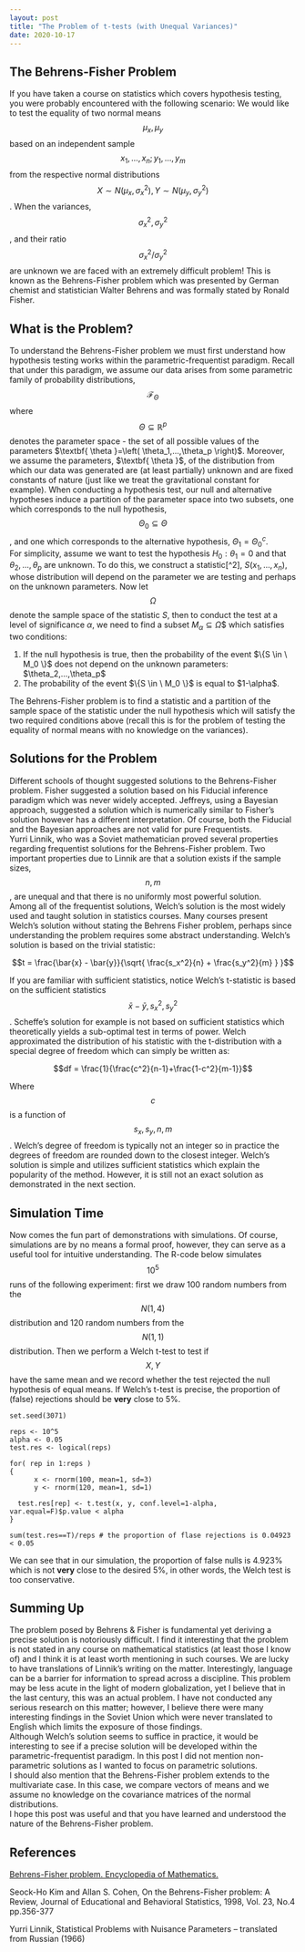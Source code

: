 ```yaml
---
layout: post
title: "The Problem of t-tests (with Unequal Variances)"
date: 2020-10-17
---
```


The Behrens-Fisher Problem
-------

If you have taken a course on statistics which covers hypothesis testing, you were probably encountered with the following scenario: We would like to test the equality of two normal means $$\mu_x, \mu_y$$ based on an independent sample $$x_1,…,x_n; y_1,…,y_m$$ from the respective normal distributions $$X \sim N(\mu_x,\sigma_x^2), Y \sim N(\mu_y, \sigma_y^2)$$. 
When the variances, $$\sigma_x^2, \sigma_y^2$$, and their ratio $$\sigma_x^2 / \sigma_y^2$$ are unknown we are faced with an extremely difficult problem! This is known as the Behrens-Fisher problem which was presented by German chemist and statistician Walter Behrens and was formally stated by Ronald Fisher.

What is the Problem?
---------------------

To understand the Behrens-Fisher problem we must first understand how hypothesis testing works within the parametric-frequentist paradigm. Recall that under this paradigm, we assume our data arises from some parametric family of probability distributions, $$\mathscr{F}_\Theta$$ where $$\Theta \subseteq \mathbb{R}^p$$ denotes the parameter space - the set of all possible values of the parameters $\textbf{ \theta }=\left( \theta_1,...,\theta_p \right)$. Moreover, we assume the parameters, $\textbf{ \theta }$, of the distribution from which our data was generated are (at least partially) unknown and are fixed constants of nature (just like we treat the gravitational constant for example). When conducting a hypothesis test, our null and alternative hypotheses induce a partition of the parameter space into two subsets, one which corresponds to the null hypothesis, $$\Theta_0 \subseteq \Theta$$, and one which corresponds to the alternative hypothesis, $\Theta_1= \Theta_0^c$.  
For simplicity, assume we want to test the hypothesis $H_0: \theta_1=0$ and that $\theta_2,...,\theta_p$ are unknown. To do this, we construct a statistic[^2], $S(x_1,…,x_n)$, whose distribution will depend on the parameter we are testing and perhaps on the unknown parameters. Now let $$\Omega$$ denote the sample space of the statistic $S$, then to conduct the test at a level of significance $\alpha$, we need to find a subset $M_\alpha \subseteq \Omega$$ which satisfies two conditions:
<ol>
<li> If the null hypothesis is true, then the probability of the event $\{S \in \ M_0 \}$ does not depend on the unknown parameters: $\theta_2,...,\theta_p$ </li>
<li> The probability of the event $\{S \in \ M_0 \}$ is equal to $1-\alpha$. </li>
</ol>
The Behrens-Fisher problem is to find a statistic and a partition of the sample space of the statistic under the null hypothesis which will satisfy the two required conditions above (recall this is for the problem of testing the equality of normal means with no knowledge on the variances).

Solutions for the Problem
--------------------------

Different schools of thought suggested solutions to the Behrens-Fisher problem. Fisher suggested a solution based on his Fiducial inference paradigm which was never widely accepted. Jeffreys, using a Bayesian approach, suggested a solution which is numerically similar to Fisher’s solution however has a different interpretation. Of course, both the Fiducial and the Bayesian approaches are not valid for pure Frequentists.  
Yurri Linnik, who was a Soviet mathematician proved several properties regarding frequentist solutions for the Behrens-Fisher problem. Two important properties due to Linnik are that a solution exists if the sample sizes, $$n,m$$, are unequal and that there is no uniformly most powerful solution.  
Among all of the frequentist solutions, Welch’s solution is the most widely used and taught solution in statistics courses. Many courses present Welch’s solution without stating the Behrens Fisher problem, perhaps since understanding the problem requires some abstract understanding. Welch’s solution is based on the trivial statistic:

$$t = \frac{\bar{x} - \bar{y}}{\sqrt{ \frac{s_x^2}{n} + \frac{s_y^2}{m} } }$$

If you are familiar with sufficient statistics, notice Welch’s t-statistic is based on the sufficient statistics $$\bar{x} - \bar{y}, s_x^2, s_y^2$$. Scheffe’s solution for example is not based on sufficient statistics which theoretically yields a sub-optimal test in terms of power. Welch approximated the distribution of his statistic with the t-distribution with a special degree of freedom which can simply be written as:

$$df = \frac{1}{\frac{c^2}{n-1}+\frac{1-c^2}{m-1}}$$

Where $$c$$ is a function of $$s_x, s_y, n, m$$. Welch’s degree of freedom is typically not an integer so in practice the degrees of freedom are rounded down to the closest integer. 
Welch’s solution is simple and utilizes sufficient statistics which explain the popularity of the method. However, it is still not an exact solution as demonstrated in the next section.

Simulation Time
----------------

Now comes the fun part of demonstrations with simulations. Of course, simulations are by no means a formal proof, however, they can serve as a useful tool for intuitive understanding. The R-code below simulates $$10^5$$ runs of the following experiment: first we draw 100 random numbers from the $$N(1,4)$$ distribution and 120 random numbers from the $$N(1,1)$$ distribution. Then we perform a Welch t-test to test if $$X,Y$$ have the same mean and we record whether the test rejected the null hypothesis of equal means. If Welch’s t-test is precise, the proportion of (false) rejections should be **very** close to 5%. 

```
set.seed(3071)

reps <- 10^5
alpha <- 0.05 
test.res <- logical(reps)

for( rep in 1:reps )
{
      x <- rnorm(100, mean=1, sd=3)
      y <- rnorm(120, mean=1, sd=1)
  
  test.res[rep] <- t.test(x, y, conf.level=1-alpha, var.equal=F)$p.value < alpha
}

sum(test.res==T)/reps # the proportion of flase rejections is 0.04923 < 0.05

``` 

We can see that in our simulation, the proportion of false nulls is 4.923% which is not **very** close to the desired 5%, in other words, the Welch test is too conservative.

Summing Up
-----------

The problem posed by Behrens & Fisher is fundamental yet deriving a precise solution is notoriously difficult. I find it interesting that the problem is not stated in any course on mathematical statistics (at least those I know of) and I think it is at least worth mentioning in such courses. We are lucky to have translations of Linnik’s writing on the matter. Interestingly, language can be a barrier for information to spread across a discipline. This problem may be less acute in the light of modern globalization, yet I believe that in the last century, this was an actual problem. I have not conducted any serious research on this matter; however, I believe there were many interesting findings in the Soviet Union which were never translated to English which limits the exposure of those findings.   
Although Welch’s solution seems to suffice in practice, it would be interesting to see if a precise solution will be developed within the parametric-frequentist paradigm. In this post I did not mention non-parametric solutions as I wanted to focus on parametric solutions.  
I should also mention that the Behrens-Fisher problem extends to the multivariate case. In this case, we compare vectors of means and we assume no knowledge on the covariance matrices of the normal distributions.  
I hope this post was useful and that you have learned and understood the nature of the Behrens-Fisher problem.

[^1]: A statistic is any function of the sample. For example, the sample itself $$(x_1,…,x_n)$$ as a vector is a statistic, another familiar statistic is the sample mean. An important notion is the sufficient statistic which is a statistic which contains all of the information on the unknown parameters as the sample itself. In other words, the sufficient statistic can be thought of as a “good” summary of the data in regard to the unknown parameter.  

References
-----------

[Behrens-Fisher problem. Encyclopedia of Mathematics.](https://encyclopediaofmath.org/wiki/Behrens-Fisher_problem)

Seock-Ho Kim and Allan S. Cohen, On the Behrens-Fisher problem: A Review, Journal of Educational and Behavioral Statistics, 1998, Vol. 23, No.4 pp.356-377

Yurri Linnik, Statistical Problems with Nuisance Parameters – translated from Russian (1966)  


